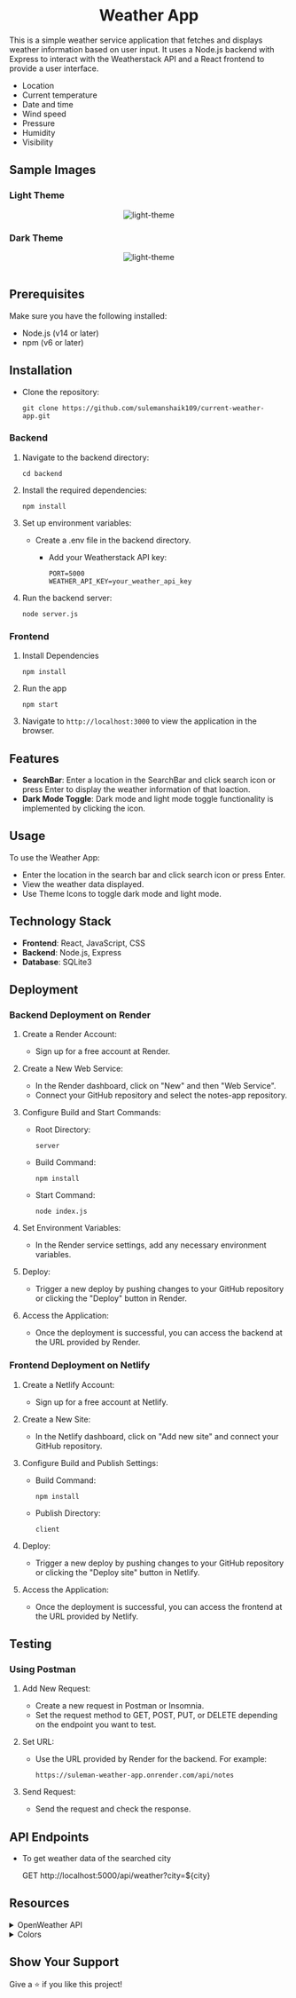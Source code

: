 <h1 align="center">
Weather App
</h1>
This is a simple weather service application that fetches and displays weather information based on user input. It uses a Node.js backend with Express to interact with the Weatherstack API and a React frontend to provide a user interface.

- Location
- Current temperature
- Date and time
- Wind speed
- Pressure
- Humidity
- Visibility


## Sample Images

### Light Theme

<div style="text-align: center;">
     <img src="https://res.cloudinary.com/dsbxrn2tj/image/upload/v1718517633/Screenshot_99_nzbfmy.png" alt="light-theme">
</div>

### Dark Theme

<div style="text-align: center;">
     <img src="https://res.cloudinary.com/dsbxrn2tj/image/upload/v1718517768/Screenshot_100_xmezqm.png" alt="light-theme">
</div>
<br/>

## Prerequisites

Make sure you have the following installed:

- Node.js (v14 or later)
- npm (v6 or later)

## Installation

- Clone the repository:

  ```
  git clone https://github.com/sulemanshaik109/current-weather-app.git
  ```

### Backend

1. Navigate to the backend directory:

   ```
   cd backend
   ```

2. Install the required dependencies:
    ```
    npm install
    ```

3. Set up environment variables:

    - Create a .env file in the backend directory.

        - Add your Weatherstack API key:
            ```
            PORT=5000
            WEATHER_API_KEY=your_weather_api_key
            ```

4. Run the backend server:

    ```
    node server.js
    ```

### Frontend

1. Install Dependencies

    ```
    npm install
    ```

2. Run the app

    ```
    npm start
    ```

3. Navigate to `http://localhost:3000` to view the application in the browser.

## Features

- **SearchBar**: Enter a location in the SearchBar and click search icon or press Enter to display the weather information of that loaction.
- **Dark Mode Toggle**: Dark mode and light mode toggle functionality is implemented by clicking the icon.

## Usage

To use the Weather App:

- Enter the location in the search bar and click search icon or press Enter.
- View the weather data displayed.
- Use Theme Icons to toggle dark mode and light mode.

## Technology Stack

- **Frontend**: React, JavaScript, CSS
- **Backend**: Node.js, Express
- **Database**: SQLite3

## Deployment

### Backend Deployment on Render

1. Create a Render Account:
    - Sign up for a free account at Render.

2. Create a New Web Service:
    - In the Render dashboard, click on "New" and then "Web Service".
    - Connect your GitHub repository and select the notes-app repository.

3. Configure Build and Start Commands:
    - Root Directory:

        ```
        server
        ```

    - Build Command:

        ```
        npm install
        ```

    - Start Command:

        ```
        node index.js
        ```

4. Set Environment Variables:

    - In the Render service settings, add any necessary environment variables.

5. Deploy:

    - Trigger a new deploy by pushing changes to your GitHub repository or clicking the "Deploy" button in Render.

6. Access the Application:

    - Once the deployment is successful, you can access the backend at the URL provided by Render.

### Frontend Deployment on Netlify

1. Create a Netlify Account:

    - Sign up for a free account at Netlify.

2. Create a New Site:

    - In the Netlify dashboard, click on "Add new site" and connect your GitHub repository.
3. Configure Build and Publish Settings:

    - Build Command:

        ```
        npm install
        ```
    - Publish Directory:
        
        ```
        client
        ```

4. Deploy:

    - Trigger a new deploy by pushing changes to your GitHub repository or clicking the "Deploy site" button in Netlify.
5. Access the Application:

    - Once the deployment is successful, you can access the frontend at the URL provided by Netlify.

## Testing

### Using Postman

1. Add New Request:

    - Create a new request in Postman or Insomnia.
    - Set the request method to GET, POST, PUT, or DELETE depending on the endpoint you want to test.

2. Set URL:

    - Use the URL provided by Render for the backend. For example:

        ```
        https://suleman-weather-app.onrender.com/api/notes
        ```

3. Send Request:

    - Send the request and check the response.

## API Endpoints

- To get weather data of the searched city
    
    GET http://localhost:5000/api/weather?city=${city}

## Resources

<details>
<summary>OpenWeather API</summary>
<br/>

API Key: **099d738f470c32be8173e609ae9ed4ca**

**API Url**

```
https://api.openweathermap.org/data/2.5/weather?q={city name}&appid={API key}
```
</details>

<details>
<summary>Colors</summary>
<br/>

<div style="background-color: #ffffff; width: 150px; padding: 10px; color: white">Hex: #ffffff</div>
<div style="background-color: #000000; width: 150px; padding: 10px; color: white">Hex: #000000</div>
<div style="background-color: #565656; width: 150px; padding: 10px; color: white">Hex: #565656</div>
<div style="background-color: #bff0ea; width: 150px; padding: 10px; color: black">Hex: #bff0ea</div>
<div style="background-color: #1b1a1a; width: 150px; padding: 10px; color: black">Hex: #1b1a1a</div>
<div style="background-color: #3b3b3b; width: 150px; padding: 10px; color: black">Hex: #3b3b3b</div>

</details>

## Show Your Support

Give a ⭐️ if you like this project!
